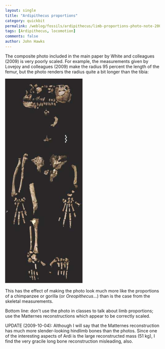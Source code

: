 ```yaml
---
layout: single 
title: "Ardipithecus proportions" 
category: quickbit
permalink: /weblog/fossils/ardipithecus/limb-proportions-photo-note-2009.html
tags: [Ardipithecus, locomotion] 
comments: false 
author: John Hawks 
---
```


The composite photo included in the main paper by White and colleagues (2009) is very poorly scaled. For example, the measurements given by Lovejoy and colleagues (2009) make the radius 95 percent the length of the femur, but the photo renders the radius quite a bit longer than the tibia:

<div class="middle-picture">
<img src="/graphics/ardipithecus-skeleton-white-2009.jpg" height="665" width="252" alt="Ardipithecus skeleton" />
</div>

This has the effect of making the photo look much more like the proportions of a chimpanzee or gorilla (or <i>Oreopithecus</i>...) than is the case from the skeletal measurements.

Bottom line: don't use the photo in classes to talk about limb proportions; use the Matternes reconstructions which appear to be correctly scaled. 

UPDATE (2009-10-04): Although I will say that the Matternes reconstruction has much more slender-looking hindlimb bones than the photos. Since one of the interesting aspects of Ardi is the large reconstructed mass (51 kg), I find the very gracile long bone reconstruction misleading, also. 

